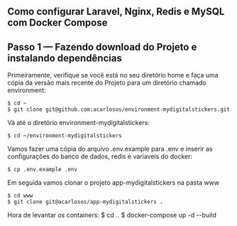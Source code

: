 ## Como configurar Laravel, Nginx, Redis e MySQL com Docker Compose
## Passo 1 — Fazendo download do Projeto e instalando dependências

Primeiramente, verifique se você está no seu diretório home e faça uma cópia da versão mais recente do Projeto para um diretório chamado environment:

    $ cd ~
    $ git clone git@github.com:acarlosos/environment-mydigitalstickers.git

Vá até o diretório environment-mydigitalstickers:

    $ cd ~/environment-mydigitalstickers

Vamos fazer uma cópia do arquivo .env.example para .env e inserir as configurações do banco de dados, redis e variaveis do docker:

    $ cp .env.example .env


Em seguida vamos clonar o projeto app-mydigitalstickers na pasta www

    $ cd www
    $ git clone git@acarlosos/app-mydigitalstickers .

Hora de levantar os containers:
    $ cd ..
    $ docker-compose up -d --build
